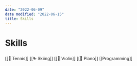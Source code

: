 ```yaml
---
date: "2022-06-09"
date modified: "2022-06-15"
title: Skills
---
```


# Skills
[[🎾 Tennis]]
[[⛷️ Skiing]]
[[🎻 Violin]]
[[🎹 Piano]]
[[Programming]]
